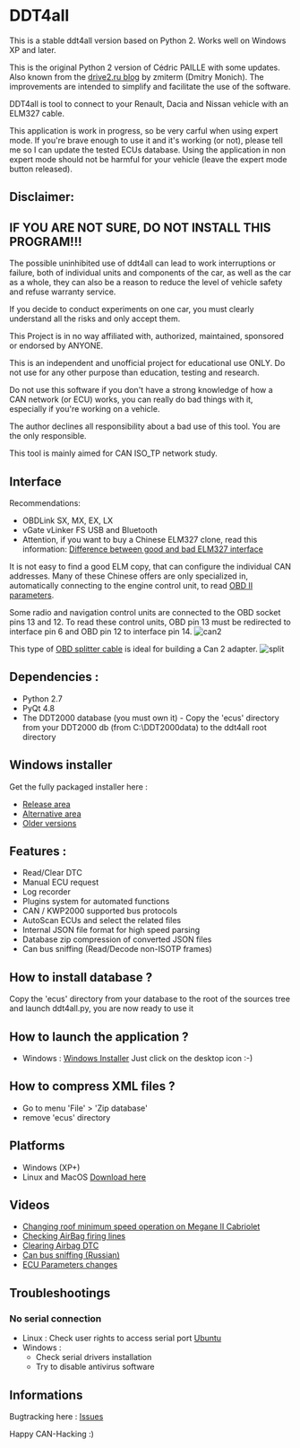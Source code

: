 # DDT4all
This is a stable ddt4all version based on Python 2. Works well on Windows XP and later. 

This is the original Python 2 version of Cédric PAILLE with some updates. Also known from the [drive2.ru blog](https://www.drive2.ru/users/zmiterm/blog) by zmiterm (Dmitry Monich). 
The improvements are intended to simplify and facilitate the use of the software.

DDT4all is tool to connect to your Renault, Dacia and Nissan vehicle with an ELM327 cable.

This application is work in progress, so be very carful when using expert mode. If you're brave enough to use it and it's working (or not), please tell me so I can update the tested ECUs database.
Using the application in non expert mode should not be harmful for your vehicle (leave the expert mode button released).

## Disclaimer:  
## IF YOU ARE NOT SURE, DO NOT INSTALL THIS PROGRAM!!!
The possible uninhibited use of ddt4all can lead to work interruptions or failure, both of individual units and components of the car, as well as the car as a whole, they can also be a reason to reduce the level of vehicle safety and refuse warranty service.

If you decide to conduct experiments on one car, you must clearly understand all the risks and only accept them.

This Project is in no way affiliated with, authorized, maintained, sponsored or endorsed by ANYONE.

This is an independent and unofficial project for educational use ONLY. Do not use for any other purpose than education, testing and research.

Do not use this software if you don't have a strong knowledge of how a CAN network (or ECU) works, you can really do bad things with it, especially if you're working on a vehicle.

The author declines all responsibility about a bad use of this tool. You are the only responsible.

This tool is mainly aimed for CAN ISO_TP network study.

## Interface
Recommendations:
* OBDLink SX, MX, EX, LX
* vGate vLinker FS USB and Bluetooth
* Attention, if you want to buy a Chinese ELM327 clone, read this information: [Difference between good and bad ELM327 interface](https://cvtz50.info/en/elm327/)

It is not easy to find a good ELM copy,  that can configure the individual CAN addresses. Many of these Chinese offers are only specialized in, automatically connecting to the engine control unit, to read [OBD II parameters](https://en.wikipedia.org/wiki/OBD-II_PIDs).

Some radio and navigation control units are connected to the OBD socket pins 13 and 12.
To read these control units, OBD pin 13 must be redirected to interface pin 6 and OBD pin 12 to interface pin 14.
![can2](https://github.com/user-attachments/assets/829e5ea3-cc16-425d-bdcf-91597730fc3c)

This type of [OBD splitter cable](www.google.com/search?q=obd+splitter+cable) is ideal for building a Can 2 adapter.
![split](https://github.com/user-attachments/assets/cda24a0a-6f05-43eb-9a83-0b51f030f52d)



## Dependencies :
* Python 2.7
* PyQt 4.8
* The DDT2000 database (you must own it) - Copy the 'ecus' directory from your DDT2000 db (from C:\DDT2000data) to the ddt4all root directory

## Windows installer

Get the fully packaged installer here :
* [Release area](https://github.com/KarelSvo/ddt4all-5.6.0/releases/tag/5.6.0) 
* [Alternative area](https://s2.dosya.tc/server31/of18y5/ddt4all.exe.html) 
* [Older versions](https://www.drive2.ru/b/498093336985338243/) 

## Features :

* Read/Clear DTC
* Manual ECU request
* Log recorder
* Plugins system for automated functions
* CAN / KWP2000 supported bus protocols
* AutoScan ECUs and select the related files
* Internal JSON file format for high speed parsing
* Database zip compression of converted JSON files
* Can bus sniffing (Read/Decode non-ISOTP frames)

## How to install database ?

Copy the 'ecus' directory from your database to the root of the sources tree and launch ddt4all.py, you are now ready to use it

## How to launch the application ?

* Windows : [Windows Installer](https://github.com/KarelSvo/ddt4all-5.6.0#windows-installer) Just click on the desktop icon :-)


## How to compress XML files ?

* Go to menu 'File' > 'Zip database'
* remove 'ecus' directory

## Platforms

* Windows (XP+)
* Linux and MacOS [Download here](https://github.com/KarelSvo/ddt4all-5.6.0/archive/refs/heads/3.zip)

## Videos

* [Changing roof minimum speed operation on Megane II Cabriolet](https://www.youtube.com/watch?v=6oiXV1Srg7E)
* [Checking AirBag firing lines](https://www.youtube.com/watch?v=zTiqUaWeuT0)
* [Clearing Airbag DTC](https://www.youtube.com/watch?v=oQ3WcKlsvrw)
* [Can bus sniffing (Russian)](https://www.youtube.com/watch?v=SjDC7fUMWmg)
* [ECU Parameters changes](https://www.youtube.com/watch?v=i9VkErEpoDE)

## Troubleshootings

### No serial connection

* Linux : Check user rights to access serial port [Ubuntu](https://askubuntu.com/questions/58119/changing-permissions-on-serial-port)
* Windows :
  * Check serial drivers installation
  * Try to disable antivirus software

## Informations


Bugtracking here : [Issues](https://github.com/KarelSvo/ddt4all-5.6.0/issues)

Happy CAN-Hacking :)



